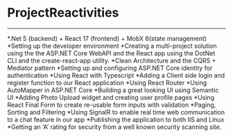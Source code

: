 # ProjectReactivities
---
*.Net 5 (backend) + React 17 (frontend) + MobX 6(state management)
*Setting up the developer environment
*Creating a multi-project solution using the the ASP.NET Core WebAPI and the React app using the DotNet CLI and the create-react-app utility.
*Clean Architecture and the CQRS + Mediator pattern
*Setting up and configuring ASP.NET Core identity for authentication
*Using React with Typescript
*Adding a Client side login and register function to our React application
*Using React Router
*Using AutoMapper in ASP.NET Core
*Building a great looking UI using Semantic UI
*Adding Photo Upload widget and creating user profile pages
*Using React Final Form to create re-usable form inputs with validation
*Paging, Sorting and Filtering
*Using SignalR to enable real time web communication to a chat feature in our app
*Publishing the application to both IIS and Linux
*Getting an ‘A’ rating for security from a well known security scanning site.
